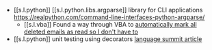 

-  [[s.l.python]] [[s.l.python.libs.argparse]] library for CLI applications <https://realpython.com/command-line-interfaces-python-argparse/>
   - [[s.l.vba]] Found a way through VBA to [automatically mark all deleted emails as read so I don't have to](https://www.extendoffice.com/documents/outlook/1931-outlook-auto-mark-deleted-email-as-read.html)
-  [[s.l.python]] unit testing using decorators [language summit article](https://pyfound.blogspot.com/2021/06/the-2021-python-language-summit-fuzzing.html?utm_source=feedburner&utm_medium=feed&utm_campaign=Feed:+PythonSoftwareFoundationNews+(Python+Software+Foundation+News))
   
